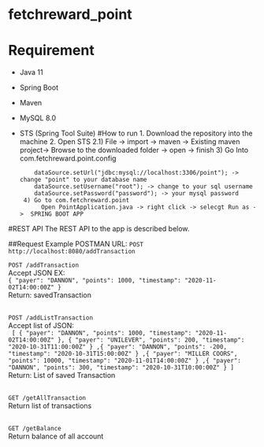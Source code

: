 # fetchreward_point
# Requirement
- Java 11
- Spring Boot
- Maven
- MySQL 8.0
- STS (Spring Tool Suite)
#How to run
       1. Download the repository into the machine
       2. Open STS
        2.1) File -> import -> maven -> Existing maven project-> 
        Browse to the downloaded folder -> open -> finish
       3) Go Into com.fetchreward.point.config
        
          dataSource.setUrl("jdbc:mysql://localhost:3306/point"); -> change "point" to your database name
          dataSource.setUsername("root"); -> change to your sql username
          dataSource.setPassword("password"); -> your mysql password
       4) Go to com.fetchreward.point 
            Open PointApplication.java -> right click -> selecgt Run as ->  SPRING BOOT APP


#REST API
The REST API to the app is described below.

##Request
Example POSTMAN URL: `POST http://localhost:8080/addTransaction `

`POST /addTransaction`<br>
Accept JSON EX: <br>`{ "payer": "DANNON", "points": 1000, "timestamp": "2020-11-02T14:00:00Z" }`<br>
Return: savedTransaction <br><br>

`POST /addListTransaction`<br>
Accept list of JSON: <br>
   `
   [
       { "payer": "DANNON", "points": 1000, "timestamp": "2020-11-02T14:00:00Z" },
       { "payer": "UNILEVER", "points": 200, "timestamp": "2020-10-31T11:00:00Z" }
       ,{ "payer": "DANNON", "points": -200, "timestamp": "2020-10-31T15:00:00Z" }
       ,{ "payer": "MILLER COORS", "points": 10000, "timestamp": "2020-11-01T14:00:00Z" }
       ,{ "payer": "DANNON", "points": 300, "timestamp": "2020-10-31T10:00:00Z" }
       ]` 
Return: List of saved Transaction<br><br>

`GET /getAllTransaction`<br>
Return list of transactions<br><br>

`GET /getBalance`<br>
Return  balance of all account